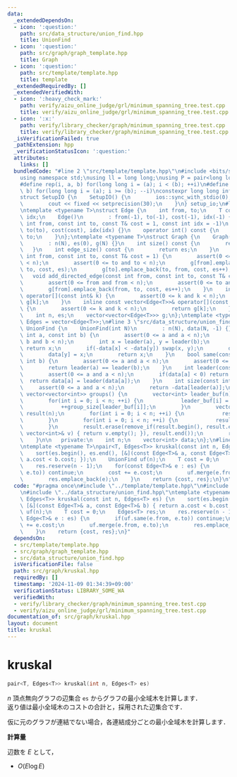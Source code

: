 ```yaml
---
data:
  _extendedDependsOn:
  - icon: ':question:'
    path: src/data_structure/union_find.hpp
    title: UnionFind
  - icon: ':question:'
    path: src/graph/graph_template.hpp
    title: Graph
  - icon: ':question:'
    path: src/template/template.hpp
    title: template
  _extendedRequiredBy: []
  _extendedVerifiedWith:
  - icon: ':heavy_check_mark:'
    path: verify/aizu_online_judge/grl/minimum_spanning_tree.test.cpp
    title: verify/aizu_online_judge/grl/minimum_spanning_tree.test.cpp
  - icon: ':x:'
    path: verify/library_checker/graph/minimum_spanning_tree.test.cpp
    title: verify/library_checker/graph/minimum_spanning_tree.test.cpp
  _isVerificationFailed: true
  _pathExtension: hpp
  _verificationStatusIcon: ':question:'
  attributes:
    links: []
  bundledCode: "#line 2 \"src/template/template.hpp\"\n#include <bits/stdc++.h>\n\
    using namespace std;\nusing ll = long long;\nusing P = pair<long long, long long>;\n\
    #define rep(i, a, b) for(long long i = (a); i < (b); ++i)\n#define rrep(i, a,\
    \ b) for(long long i = (a); i >= (b); --i)\nconstexpr long long inf = 4e18;\n\
    struct SetupIO {\n    SetupIO() {\n        ios::sync_with_stdio(0);\n        cin.tie(0);\n\
    \        cout << fixed << setprecision(30);\n    }\n} setup_io;\n#line 3 \"src/graph/graph_template.hpp\"\
    \ntemplate <typename T>\nstruct Edge {\n    int from, to;\n    T cost;\n    int\
    \ idx;\n    Edge()\n        : from(-1), to(-1), cost(-1), idx(-1) {}\n    Edge(const\
    \ int from, const int to, const T& cost = 1, const int idx = -1)\n        : from(from),\
    \ to(to), cost(cost), idx(idx) {}\n    operator int() const {\n        return\
    \ to;\n    }\n};\ntemplate <typename T>\nstruct Graph {\n    Graph(const int N)\n\
    \        : n(N), es(0), g(N) {}\n    int size() const {\n        return n;\n \
    \   }\n    int edge_size() const {\n        return es;\n    }\n    void add_edge(const\
    \ int from, const int to, const T& cost = 1) {\n        assert(0 <= from and from\
    \ < n);\n        assert(0 <= to and to < n);\n        g[from].emplace_back(from,\
    \ to, cost, es);\n        g[to].emplace_back(to, from, cost, es++);\n    }\n \
    \   void add_directed_edge(const int from, const int to, const T& cost = 1) {\n\
    \        assert(0 <= from and from < n);\n        assert(0 <= to and to < n);\n\
    \        g[from].emplace_back(from, to, cost, es++);\n    }\n    inline vector<Edge<T>>&\
    \ operator[](const int& k) {\n        assert(0 <= k and k < n);\n        return\
    \ g[k];\n    }\n    inline const vector<Edge<T>>& operator[](const int& k) const\
    \ {\n        assert(0 <= k and k < n);\n        return g[k];\n    }\n\n   private:\n\
    \    int n, es;\n    vector<vector<Edge<T>>> g;\n};\ntemplate <typename T>\nusing\
    \ Edges = vector<Edge<T>>;\n#line 3 \"src/data_structure/union_find.hpp\"\nstruct\
    \ UnionFind {\n    UnionFind(int N)\n        : n(N), data(N, -1) {}\n    int merge(const\
    \ int a, const int b) {\n        assert(0 <= a and a < n);\n        assert(0 <=\
    \ b and b < n);\n        int x = leader(a), y = leader(b);\n        if(x == y)\
    \ return x;\n        if(-data[x] < -data[y]) swap(x, y);\n        data[x] += data[y];\n\
    \        data[y] = x;\n        return x;\n    }\n    bool same(const int a, const\
    \ int b) {\n        assert(0 <= a and a < n);\n        assert(0 <= b and b < n);\n\
    \        return leader(a) == leader(b);\n    }\n    int leader(const int a) {\n\
    \        assert(0 <= a and a < n);\n        if(data[a] < 0) return a;\n      \
    \  return data[a] = leader(data[a]);\n    }\n    int size(const int a) {\n   \
    \     assert(0 <= a and a < n);\n        return -data[leader(a)];\n    }\n   \
    \ vector<vector<int>> groups() {\n        vector<int> leader_buf(n), group_size(n);\n\
    \        for(int i = 0; i < n; ++i) {\n            leader_buf[i] = leader(i);\n\
    \            ++group_size[leader_buf[i]];\n        }\n        vector<vector<int>>\
    \ result(n);\n        for(int i = 0; i < n; ++i) {\n            result[i].reserve(group_size[i]);\n\
    \        }\n        for(int i = 0; i < n; ++i) {\n            result[leader_buf[i]].push_back(i);\n\
    \        }\n        result.erase(remove_if(result.begin(), result.end(), [&](const\
    \ vector<int>& v) { return v.empty(); }), result.end());\n        return result;\n\
    \    }\n\n   private:\n    int n;\n    vector<int> data;\n};\n#line 5 \"src/graph/kruskal.hpp\"\
    \ntemplate <typename T>\npair<T, Edges<T>> kruskal(const int n, Edges<T> es) {\n\
    \    sort(es.begin(), es.end(), [&](const Edge<T>& a, const Edge<T>& b) { return\
    \ a.cost < b.cost; });\n    UnionFind uf(n);\n    T cost = 0;\n    Edges<T> res;\n\
    \    res.reserve(n - 1);\n    for(const Edge<T>& e : es) {\n        if(uf.same(e.from,\
    \ e.to)) continue;\n        cost += e.cost;\n        uf.merge(e.from, e.to);\n\
    \        res.emplace_back(e);\n    }\n    return {cost, res};\n}\n"
  code: "#pragma once\n#include \"../template/template.hpp\"\n#include \"./graph_template.hpp\"\
    \n#include \"../data_structure/union_find.hpp\"\ntemplate <typename T>\npair<T,\
    \ Edges<T>> kruskal(const int n, Edges<T> es) {\n    sort(es.begin(), es.end(),\
    \ [&](const Edge<T>& a, const Edge<T>& b) { return a.cost < b.cost; });\n    UnionFind\
    \ uf(n);\n    T cost = 0;\n    Edges<T> res;\n    res.reserve(n - 1);\n    for(const\
    \ Edge<T>& e : es) {\n        if(uf.same(e.from, e.to)) continue;\n        cost\
    \ += e.cost;\n        uf.merge(e.from, e.to);\n        res.emplace_back(e);\n\
    \    }\n    return {cost, res};\n}"
  dependsOn:
  - src/template/template.hpp
  - src/graph/graph_template.hpp
  - src/data_structure/union_find.hpp
  isVerificationFile: false
  path: src/graph/kruskal.hpp
  requiredBy: []
  timestamp: '2024-11-09 01:34:39+09:00'
  verificationStatus: LIBRARY_SOME_WA
  verifiedWith:
  - verify/library_checker/graph/minimum_spanning_tree.test.cpp
  - verify/aizu_online_judge/grl/minimum_spanning_tree.test.cpp
documentation_of: src/graph/kruskal.hpp
layout: document
title: kruskal
---
```


# kruskal

```cpp
pair<T, Edges<T>> kruskal(int n, Edges<T> es)
```

$n$ 頂点無向グラフの辺集合 `es` からグラフの最小全域木を計算します．<br>
返り値は最小全域木のコストの合計と，採用された辺集合です．

仮に元のグラフが連結でない場合，各連結成分ごとの最小全域木を計算します．

**計算量**

辺数を $E$ として，

- $O(E \log E)$